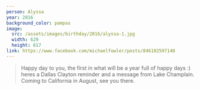 ```yaml
---
person: Alyssa
year: 2016
background_color: pampas
image:
  src: /assets/images/birthday/2016/alyssa-1.jpg
  width: 629
  height: 617
link: https://www.facebook.com/michaelfowler/posts/846102597140
---
```

> Happy day to you, the first in what will be a year full of happy days :) heres a Dallas Clayton reminder and a message from Lake Champlain. Coming to California in August, see you there.
